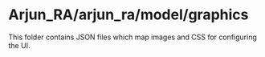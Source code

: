 # Arjun_RA/arjun_ra/model/graphics

This folder contains JSON files which map images and CSS for configuring the UI. 